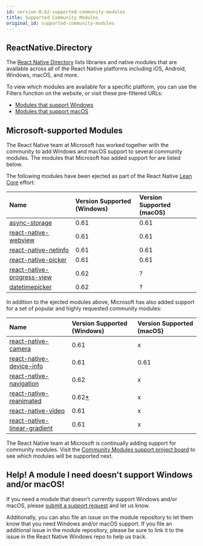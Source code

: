```yaml
---
id: version-0.62-supported-community-modules
title: Supported Community Modules
original_id: supported-community-modules
---
```


## ReactNative.Directory

The [React Native Directory](https://reactnative.directory/) lists libraries and native modules that are available across all of the React Native platforms including iOS, Android, Windows, macOS, and more. 

To view which modules are available for a specific platform, you can use the Filters function on the website, or visit these pre-filtered URLs:

- [Modules that support Windows](https://reactnative.directory/?windows=true)
- [Modules that support macOS](https://reactnative.directory/?macos=true)

## Microsoft-supported Modules

The React Native team at Microsoft has worked together with the community to add Windows and macOS support to several community modules. The modules that Microsoft has added support for are listed below. 

The following modules have been ejected as part of the React Native [Lean Core](https://github.com/facebook/react-native/issues/23313) effort:

| Name | Version Supported (Windows) | Version Supported (macOS) |
|:-|:-|:-|
| <ins>[async-storage](https://github.com/react-native-community/async-storage)</ins> | 0.61 | 0.61 |
| <ins>[react-native-webview](https://www.github.com/react-native-community/react-native-webview)</ins> | 0.61 | 0.61 |
| <ins>[react-native-netinfo](https://www.github.com/react-native-community/react-native-netinfo)</ins> | 0.61 | 0.61 |
| <ins>[react-native-picker](https://github.com/react-native-community/react-native-picker)</ins> | 0.61 | 0.61 |
| <ins>[react-native-progress-view](https://github.com/react-native-community/progress-view)</ins> | 0.62 | ? |
| <ins>[datetimepicker](https://github.com/react-native-community/datetimepicker)</ins> | 0.62 | ? |

In addition to the ejected modules above, Microsoft has also added support for a set of popular and highly requested community modules:

| Name | Version Supported (Windows) | Version Supported (macOS) |
|:-|:-|:-|
| <ins>[react-native-camera](https://www.github.com/react-native-community/react-native-camera)</ins> | 0.61 | x |
| <ins>[react-native-device-info](https://www.github.com/react-native-community/react-native-device-info)</ins> | 0.61 | 0.61 |
| <ins>[react-native-navigation](https://github.com/react-navigation/react-navigation)</ins> | 0.62 | x |
| <ins>[react-native-reanimated](https://github.com/software-mansion/react-native-reanimated)</ins> | 0.62[*](https://github.com/microsoft/react-native-windows/issues/4151) | x |
| <ins>[react-native-video](https://www.github.com/react-native-community/react-native-video)</ins> | 0.61 | x |
| <ins>[react-native-linear-gradient](https://www.github.com/react-native-community/react-native-linear-gradient)</ins> | 0.61 | x |

The React Native team at Microsoft is continually adding support for community modules. Visit the [Community Modules support project board](https://github.com/microsoft/react-native-windows/projects/23) to see which modules will be supported next.

## Help! A module I need doesn't support Windows and/or macOS!

If you need a module that doesn't currently support Windows and/or macOS, please [submit a support request](https://github.com/microsoft/react-native-windows/issues/new/choose) and let us know.

Additionally, you can also file an issue on the module repository to let them know that you need Windows and/or macOS support. If you file an additional issue in the module repository, please be sure to link it to the issue in the React Native Windows repo to help us track.